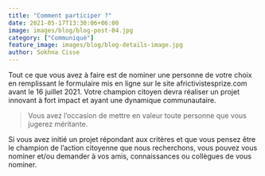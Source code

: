 ```yaml
---
title: "Comment participer ?"
date: 2021-05-17T13:30:06+06:00
image: images/blog/blog-post-04.jpg
category: ["Communiqué"]
feature_image: images/blog/blog-details-image.jpg
author: Sokhna Cisse
---
```


Tout ce que vous avez à faire est de nominer une personne de votre choix en remplissant le formulaire mis en ligne sur le site africtivistesprize.com avant le 16 juillet 2021. Votre champion citoyen devra réaliser un projet innovant à fort impact et ayant une dynamique communautaire.

>Vous avez l’occasion de mettre en valeur toute personne que vous jugerez méritante.

Si vous avez initié un projet répondant aux critères et que vous pensez être le champion de l’action citoyenne que nous recherchons, vous pouvez vous nominer et/ou demander à vos amis, connaissances ou collègues de vous nominer.